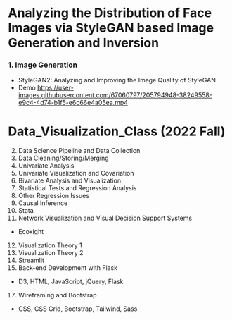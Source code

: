 # Analyzing the Distribution of Face Images via StyleGAN based Image Generation and Inversion

### 1. Image Generation
- StyleGAN2: Analyzing and Improving the Image Quality of StyleGAN
- Demo
https://user-images.githubusercontent.com/67060797/205794948-38249558-e9c4-4d74-b1f5-e6c66e4a05ea.mp4




# Data_Visualization_Class (2022 Fall)

2. Data Science Pipeline and Data Collection
3. Data Cleaning/Storing/Merging
4. Univariate Analysis
5. Univariate Visualization and Covariation
6. Bivariate Analysis and Visualization
7. Statistical Tests and Regression Analysis
8. Other Regression Issues
9. Causal Inference
10. Stata
11. Network Visualization and Visual Decision Support Systems
- Ecoxight
12. Visualization Theory 1
13. Visualization Theory 2
15. Streamlit
16. Back-end Development with Flask
- D3, HTML, JavaScript, jQuery, Flask
17. Wireframing and Bootstrap
- CSS, CSS Grid, Bootstrap, Tailwind, Sass
